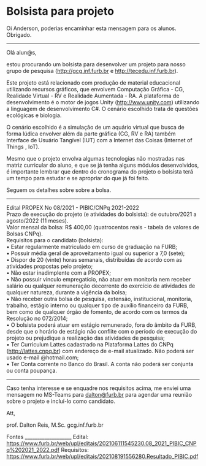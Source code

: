 # Bolsista para projeto

Oi Anderson, poderias encaminhar esta mensagem para os alunos.  
Obrigado.  

-------------------------------------  

Olá alun@s,  

estou procurando um bolsista para desenvolver um projeto para nosso grupo de pesquisa (<http://gcg.inf.furb.br> e <http://tecedu.inf.furb.br>).  

Este projeto está relacionado com produção de material educacional utilizando recursos gráficos, que envolvem Computação Gráfica - CG, Realidade Virtual - RV e Realidade Aumentada - RA. A plataforma de desenvolvimento é o motor de jogos Unity (<http://www.unity.com>) utilizando a linguagem de desenvolvimento C#. O cenário escolhido trata de questões ecológicas e biologia.  

O cenário escolhido é a simulação de um aquário virtual que busca de forma lúdica envolver além da parte gráfica (CG, RV e RA) também Interface de Usuário Tangível (IUT) com a Internet das Coisas (Internet of Things , IoT).  

Mesmo que o projeto envolva algumas tecnologias não mostradas nas matriz curricular do aluno, e que se já tenha alguns módulos desenvolvidos, é importante lembrar que dentro do cronograma do projeto o bolsista terá um tempo para estudar e se apropriar do que já foi feito.  

Seguem os detalhes sobre sobre a bolsa.  

-------------------------------------  

Edital PROPEX No 08/2021 - PIBIC/CNPq 2021-2022  
Prazo de execução do projeto (e atividades do bolsista): de outubro/2021 a agosto/2022 (11 meses).  
Valor mensal da bolsa: R$ 400,00 (quatrocentos reais - tabela de valores de Bolsas CNPq).  
Requisitos para o candidato (bolsista):  
• Estar regularmente matriculado em curso de graduação na FURB;  
• Possuir média geral de aproveitamento igual ou superior a 7,0 (sete);  
• Dispor de 20 (vinte) horas semanais, distribuídas de acordo com as atividades propostas pelo projeto;  
• Não estar inadimplente com a PROPEX;  
• Não possuir vínculo empregatício, não atuar em monitoria nem receber salário ou qualquer remuneração decorrente do exercício de atividades de qualquer natureza, durante a vigência da bolsa;  
• Não receber outra bolsa de pesquisa, extensão, institucional, monitoria, trabalho, estágio interno ou qualquer tipo de auxílio financeiro da FURB, bem como de qualquer órgão de fomento, de acordo com os termos da Resolução no 072/2014;  
• O bolsista poderá atuar em estágio remunerado, fora do âmbito da FURB, desde que o horário de estágio não conflite com o período de execução do projeto ou prejudique a realização das atividades de pesquisa;  
• Ter Curriculum Lattes cadastrado na Plataforma Lattes do CNPq (<http://lattes.cnpq.br>) com endereço de e-mail atualizado. Não poderá ser usado e-mail @hotmail.com;  
• Ter Conta corrente no Banco do Brasil. A conta não poderá ser conjunta ou conta poupança.  

-------------------------------------  

Caso tenha interesse e se enquadre nos requisitos acima, me enviei uma mensagem no MS-Teams para dalton@furb.br para agendar uma reunião sobre o projeto e incluí-lo como candidato.

Att,

prof. Dalton Reis, M.Sc.
gcg.inf.furb.br

Fontes ___________________
Edital: <https://www.furb.br/web/upl/editais/202106111545230.08_2021_PIBIC_CNPq%202021_2022.pdf>
Requisitos: <https://www.furb.br/web/upl/editais/202108191556280.Resultado_PIBIC.pdf>  
